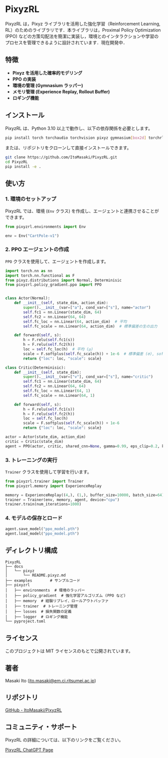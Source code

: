 # PixyzRL

PixyzRL は，Pixyz ライブラリを活用した強化学習（Reinforcement Learning, RL）のためのライブラリです．本ライブラリは，Proximal Policy Optimization (PPO) などの方策勾配法を簡潔に実装し，環境とのインタラクションや学習のプロセスを管理できるように設計されています．現在開発中．

## 特徴

- **Pixyz を活用した確率的モデリング**
- **PPO の実装**
- **環境の管理 (Gymnasium ラッパー)**
- **メモリ管理 (Experience Replay, Rollout Buffer)**
- **ロギング機能**

## インストール

PixyzRL は、Python 3.10 以上で動作し、以下の依存関係を必要とします。

```bash
pip install torch torchaudio torchvision pixyz gymnasium[box2d] torchrl
```

または、リポジトリをクローンして直接インストールできます。

```bash
git clone https://github.com/ItoMasaki/PixyzRL.git
cd PixyzRL
pip install -e .
```

## 使い方

### 1. 環境のセットアップ

PixyzRL では、環境 (`Env` クラス) を作成し、エージェントと連携させることができます。

```python
from pixyzrl.environments import Env

env = Env("CartPole-v1")
```

### 2. PPO エージェントの作成

`PPO` クラスを使用して、エージェントを作成します。

```python
import torch.nn as nn
import torch.nn.functional as F
from pixyz.distributions import Normal, Determinisic
from pixyzrl.policy_gradient.ppo import PPO


class Actor(Normal):
    def __init__(self, state_dim, action_dim):
        super().__init__(var=["a"], cond_var=["s"], name="actor")
        self.fc1 = nn.Linear(state_dim, 64)
        self.fc2 = nn.Linear(64, 64)
        self.fc_loc = nn.Linear(64, action_dim)  # 平均
        self.fc_scale = nn.Linear(64, action_dim)  # 標準偏差の生の出力

    def forward(self, s):
        h = F.relu(self.fc1(s))
        h = F.relu(self.fc2(h))
        loc = self.fc_loc(h)  # 平均 (μ)
        scale = F.softplus(self.fc_scale(h)) + 1e-6  # 標準偏差 (σ), softplus で正の値に
        return {"loc": loc, "scale": scale}

class Critic(Determinisic):
    def __init__(self, state_dim):
        super().__init__(var=["v"], cond_var=["s"], name="critic")
        self.fc1 = nn.Linear(state_dim, 64)
        self.fc2 = nn.Linear(64, 64)
        self.fc_loc = nn.Linear(64, 1)
        self.fc_scale = nn.Linear(64, 1)

    def forward(self, s):
        h = F.relu(self.fc1(s))
        h = F.relu(self.fc2(h))
        loc = self.fc_loc(h)
        scale = F.softplus(self.fc_scale(h)) + 1e-6
        return {"loc": loc, "scale": scale}

actor = Actor(state_dim, action_dim)
critic = Critic(state_dim)
agent = PPO(actor, critic, shared_cnn=None, gamma=0.99, eps_clip=0.2, k_epochs=4, lr_actor=3e-4, lr_critic=1e-3, device="cpu")
```

### 3. トレーニングの実行

`Trainer` クラスを使用して学習を行います。

```python
from pixyzrl.trainer import Trainer
from pixyzrl.memory import ExperienceReplay

memory = ExperienceReplay((4,), (1,), buffer_size=10000, batch_size=64)
trainer = Trainer(env, memory, agent, device="cpu")
trainer.train(num_iterations=1000)
```

### 4. モデルの保存とロード

```python
agent.save_model("ppo_model.pth")
agent.load_model("ppo_model.pth")
```

## ディレクトリ構成

```
PixyzRL
├── docs
│   └── pixyz
│       └── README.pixyz.md
├── examples        # サンプルコード
├── pixyzrl
│   ├── environments  # 環境のラッパー
│   ├── policy_gradient  # 強化学習アルゴリズム (PPO など)
│   ├── memory  # 経験リプレイ、ロールアウトバッファ
│   ├── trainer  # トレーニング管理
│   ├── losses  # 損失関数の定義
│   ├── logger  # ロギング機能
└── pyproject.toml
```

## ライセンス

このプロジェクトは MIT ライセンスのもとで公開されています。

## 著者

Masaki Ito (ito.masaki@em.ci.ritsumei.ac.jp)

## リポジトリ

[GitHub - ItoMasaki/PixyzRL](https://github.com/ItoMasaki/PixyzRL)

## コミュニティ・サポート

PixyzRL の詳細については、以下のリンクをご覧ください。

[PixyzRL ChatGPT Page](https://chatgpt.com/g/g-67b7c36695fc8191aca4cb7420dad17c-pixyzrl)
